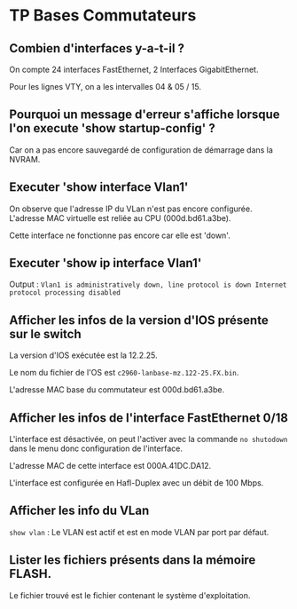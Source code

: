 # TP Bases Commutateurs

## Combien d'interfaces y-a-t-il ?

On compte 24 interfaces FastEthernet, 2 Interfaces GigabitEthernet.

Pour les lignes VTY, on a les intervalles 04 & 05 / 15.

## Pourquoi un message d'erreur s'affiche lorsque l'on execute 'show startup-config' ?

Car on a pas encore sauvegardé de configuration de démarrage dans la NVRAM.

## Executer 'show interface Vlan1'

On observe que l'adresse IP du VLan n'est pas encore configurée. L'adresse MAC virtuelle est reliée au CPU (000d.bd61.a3be).

Cette interface ne fonctionne pas encore car elle est 'down'.

## Executer 'show ip interface Vlan1'

Output : ```Vlan1 is administratively down, line protocol is down
  Internet protocol processing disabled```

## Afficher les infos de la version d'IOS présente sur le switch

La version d'IOS exécutée est la 12.2.25.

Le nom du fichier de l'OS est ```c2960-lanbase-mz.122-25.FX.bin```.

L'adresse MAC base du commutateur est 000d.bd61.a3be.

## Afficher les infos de l'interface FastEthernet 0/18

L'interface est désactivée, on peut l'activer avec la commande ```no shutodown``` dans le menu donc configuration de l'interface.

L'adresse MAC de cette interface est 000A.41DC.DA12.

L'interface est configurée en Hafl-Duplex avec un débit de 100 Mbps.


## Afficher les info du VLan

```show vlan``` : Le VLAN est actif et est en mode VLAN par port par défaut.

## Lister les fichiers présents dans la mémoire FLASH.

Le fichier trouvé est le fichier contenant le système d'exploitation.		